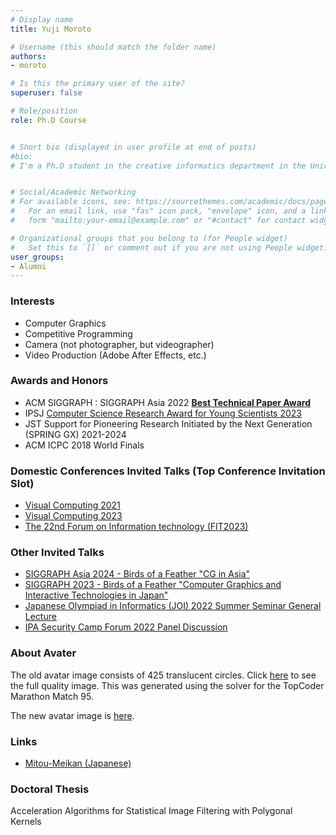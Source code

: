 ```yaml
---
# Display name
title: Yuji Moroto

# Username (this should match the folder name)
authors: 
- moroto

# Is this the primary user of the site?
superuser: false

# Role/position
role: Ph.D Course


# Short bio (displayed in user profile at end of posts)
#bio: 
# I'm a Ph.D student in the creative informatics department in the University of Tokyo


# Social/Academic Networking
# For available icons, see: https://sourcethemes.com/academic/docs/page-builder/#icons
#   For an email link, use "fas" icon pack, "envelope" icon, and a link in the
#   form "mailto:your-email@example.com" or "#contact" for contact widget.

# Organizational groups that you belong to (for People widget)
#   Set this to `[]` or comment out if you are not using People widget.
user_groups:
- Alumni
---
```


### Interests
- Computer Graphics
- Competitive Programming
- Camera (not photographer, but videographer)
- Video Production (Adobe After Effects, etc.)


### Awards and Honors
- ACM SIGGRAPH : SIGGRAPH Asia 2022 [**Best Technical Paper Award**](https://sa2022.siggraph.org/en/attend/award-winners/)
- IPSJ [Computer Science Research Award for Young Scientists 2023](https://www.ipsj.or.jp/award/cs-award.html)
- JST Support for Pioneering Research Initiated by the Next Generation (SPRING GX) 2021-2024
- ACM ICPC 2018 World Finals

### Domestic Conferences Invited Talks (Top Conference Invitation Slot)
- [Visual Computing 2021](https://cgvi.jp/vc2021/program/oral/#intl_paper_02)
- [Visual Computing 2023](https://visualcomputing.jp/vc2023/program/oral/#siggraph_paper_02)
- [The 22nd Forum on Information technology (FIT2023)](https://onsite.gakkai-web.net/fit2023/abstract/data/html/event/event_TCS6-1.html)

### Other Invited Talks
- [SIGGRAPH Asia 2024 - Birds of a Feather "CG in Asia"](https://asia.siggraph.org/2023/presentation/?id=bof_134&sess=sess295)
- [SIGGRAPH 2023 - Birds of a Feather "Computer Graphics and Interactive Technologies in Japan"](https://s2023.siggraph.org/presentation/?id=villip_121&sess=sess438)
- [Japanese Olympiad in Informatics (JOI) 2022 Summer Seminar General Lecture](https://www2.ioi-jp.org/seminar/2022/summer-semi.html)
- [IPA Security Camp Forum 2022 Panel Discussion](https://www.ipa.go.jp/jinzai/security-camp/2021/forum2022.html)


### About Avater
The old avatar image consists of 425 translucent circles.
Click [here](./avatar_circle.jpg) to see the full quality image.
This was generated using the solver for the TopCoder Marathon Match 95.

The new avatar image is [here](./avatar.jpg).

### Links
- [Mitou-Meikan (Japanese)](https://scrapbox.io/mitou-meikan/%E8%AB%B8%E6%88%B8_%E9%9B%84%E6%B2%BB)

### Doctoral Thesis
Acceleration Algorithms for Statistical Image Filtering with Polygonal Kernels
